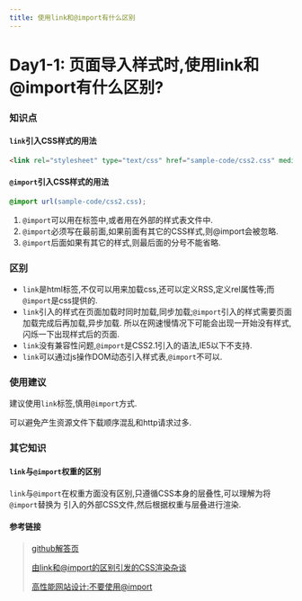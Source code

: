 ```yaml
---
title: 使用link和@import有什么区别
---
```

# Day1-1: 页面导入样式时,使用link和@import有什么区别?
### 知识点

#### `link`引入CSS样式的用法
```html
<link rel="stylesheet" type="text/css" href="sample-code/css2.css" media="all">
```

#### `@import`引入CSS样式的用法
```css
@import url(sample-code/css2.css);
```
1. `@import`可以用在<style></style>标签中,或者用在外部的样式表文件中.
2. `@import`必须写在最前面,如果前面有其它的CSS样式,则@import会被忽略.
2. `@import`后面如果有其它的样式,则最后面的分号不能省略.

### 区别

* `link`是html标签,不仅可以用来加载css,还可以定义RSS,定义rel属性等;而`@import`是css提供的.
* `link`引入的样式在页面加载时同时加载,同步加载;`@import`引入的样式需要页面加载完成后再加载,异步加载.
所以在网速慢情况下可能会出现一开始没有样式,闪烁一下出现样式后的页面.
* `link`没有兼容性问题,`@import`是CSS2.1引入的语法,IE5以下不支持.
* `link`可以通过js操作DOM动态引入样式表,`@import`不可以.

### 使用建议

建议使用`link`标签,慎用`@import`方式.

可以避免产生资源文件下载顺序混乱和http请求过多.

### 其它知识

#### `link`与`@import`权重的区别

`link`与`@import`在权重方面没有区别,只遵循CSS本身的层叠性,可以理解为将`@import`替换为
引入的外部CSS文件,然后根据权重与层叠进行渲染.

#### 参考链接
>[github解答页](https://github.com/haizlin/fe-interview/issues/1)
>
>[由link和@import的区别引发的CSS渲染杂谈](https://www.cnblogs.com/KilerMino/p/6115803.html)
>
>[高性能网站设计:不要使用@import](https://www.qianduan.net/high-performance-web-site-do-not-use-import/)
